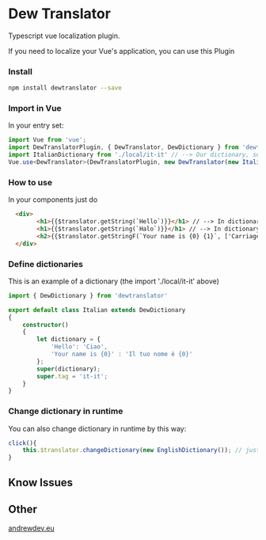 # Dew Translator
Typescript vue localization plugin.

If you need to localize your Vue's application, you can use this Plugin

### Install

```bash
npm install dewtranslator --save
```

### Import in Vue
In your entry set:
```typescript
import Vue from 'vue';
import DewTranslatorPlugin, { DewTranslator, DewDictionary } from 'dewtranslator';
import ItalianDictionary from './local/it-it' // --> Our dictionary, see below
Vue.use<DewTranslator>(DewTranslatorPlugin, new DewTranslator(new ItalianDictionary()));

```
### How to use
In your components just do

```html
  <div>
        <h1>{{$translator.getString(`Hello`)}}</h1> // --> In dictionary Hello is 'Ciao', so it will print 'Ciao'
        <h1>{{$translator.getString(`Halo`)}}</h1> // --> In dictionary Halo doesn't exists, so it will print 'Halo?
        <h2>{{$translator.getStringF(`Your name is {0} {1}`, ['Carriage','Kato'])}}</h2> // -> This will print 'Your name is Carriage Kato' or if there is an equivalent in dictionary, for example: 'Il tuo nome è Carriage Kato'
  </div>
```

### Define dictionaries
This is an example of a dictionary (the import './local/it-it' above)

```typescript
import { DewDictionary } from 'dewtranslator'

export default class Italian extends DewDictionary
{
    constructor()
    {
        let dictionary = {
            'Hello': 'Ciao',
            'Your name is {0}' : 'Il tuo nome è {0}'
        };
        super(dictionary);
        super.tag = 'it-it';
    }
}
```

### Change dictionary in runtime
You can also change dictionary in runtime by this way:
```typescript
click(){
    this.$translator.changeDictionary(new EnglishDictionary()); // just imagine an english dictionary like above
}
```

## Know Issues


## Other
[andrewdev.eu](https://www.andrewdev.eu)